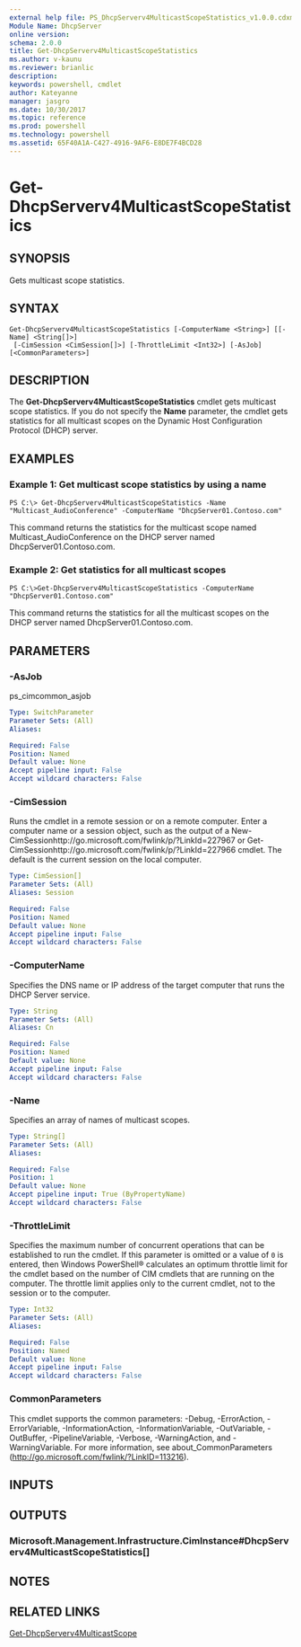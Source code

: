 ```yaml
---
external help file: PS_DhcpServerv4MulticastScopeStatistics_v1.0.0.cdxml-help.xml
Module Name: DhcpServer
online version: 
schema: 2.0.0
title: Get-DhcpServerv4MulticastScopeStatistics
ms.author: v-kaunu
ms.reviewer: brianlic
description: 
keywords: powershell, cmdlet
author: Kateyanne
manager: jasgro
ms.date: 10/30/2017
ms.topic: reference
ms.prod: powershell
ms.technology: powershell
ms.assetid: 65F40A1A-C427-4916-9AF6-E8DE7F4BCD28
---
```


# Get-DhcpServerv4MulticastScopeStatistics

## SYNOPSIS
Gets multicast scope statistics.

## SYNTAX

```
Get-DhcpServerv4MulticastScopeStatistics [-ComputerName <String>] [[-Name] <String[]>]
 [-CimSession <CimSession[]>] [-ThrottleLimit <Int32>] [-AsJob] [<CommonParameters>]
```

## DESCRIPTION
The **Get-DhcpServerv4MulticastScopeStatistics** cmdlet gets multicast scope statistics.
If you do not specify the **Name** parameter, the cmdlet gets statistics for all multicast scopes on the Dynamic Host Configuration Protocol (DHCP) server.

## EXAMPLES

### Example 1: Get multicast scope statistics by using a name
```
PS C:\> Get-DhcpServerv4MulticastScopeStatistics -Name "Multicast_AudioConference" -ComputerName "DhcpServer01.Contoso.com"
```

This command returns the statistics for the multicast scope named Multicast_AudioConference on the DHCP server named DhcpServer01.Contoso.com.

### Example 2: Get statistics for all multicast scopes
```
PS C:\>Get-DhcpServerv4MulticastScopeStatistics -ComputerName "DhcpServer01.Contoso.com"
```

This command returns the statistics for all the multicast scopes on the DHCP server named DhcpServer01.Contoso.com.

## PARAMETERS

### -AsJob
ps_cimcommon_asjob

```yaml
Type: SwitchParameter
Parameter Sets: (All)
Aliases: 

Required: False
Position: Named
Default value: None
Accept pipeline input: False
Accept wildcard characters: False
```

### -CimSession
Runs the cmdlet in a remote session or on a remote computer.
Enter a computer name or a session object, such as the output of a New-CimSessionhttp://go.microsoft.com/fwlink/p/?LinkId=227967 or Get-CimSessionhttp://go.microsoft.com/fwlink/p/?LinkId=227966 cmdlet.
The default is the current session on the local computer.

```yaml
Type: CimSession[]
Parameter Sets: (All)
Aliases: Session

Required: False
Position: Named
Default value: None
Accept pipeline input: False
Accept wildcard characters: False
```

### -ComputerName
Specifies the DNS name or IP address of the target computer that runs the DHCP Server service.

```yaml
Type: String
Parameter Sets: (All)
Aliases: Cn

Required: False
Position: Named
Default value: None
Accept pipeline input: False
Accept wildcard characters: False
```

### -Name
Specifies an array of names of multicast scopes.

```yaml
Type: String[]
Parameter Sets: (All)
Aliases: 

Required: False
Position: 1
Default value: None
Accept pipeline input: True (ByPropertyName)
Accept wildcard characters: False
```

### -ThrottleLimit
Specifies the maximum number of concurrent operations that can be established to run the cmdlet.
If this parameter is omitted or a value of `0` is entered, then Windows PowerShell® calculates an optimum throttle limit for the cmdlet based on the number of CIM cmdlets that are running on the computer.
The throttle limit applies only to the current cmdlet, not to the session or to the computer.

```yaml
Type: Int32
Parameter Sets: (All)
Aliases: 

Required: False
Position: Named
Default value: None
Accept pipeline input: False
Accept wildcard characters: False
```

### CommonParameters
This cmdlet supports the common parameters: -Debug, -ErrorAction, -ErrorVariable, -InformationAction, -InformationVariable, -OutVariable, -OutBuffer, -PipelineVariable, -Verbose, -WarningAction, and -WarningVariable. For more information, see about_CommonParameters (http://go.microsoft.com/fwlink/?LinkID=113216).

## INPUTS

## OUTPUTS

### Microsoft.Management.Infrastructure.CimInstance#DhcpServerv4MulticastScopeStatistics[]

## NOTES

## RELATED LINKS

[Get-DhcpServerv4MulticastScope](./Get-DhcpServerv4MulticastScope.md)

